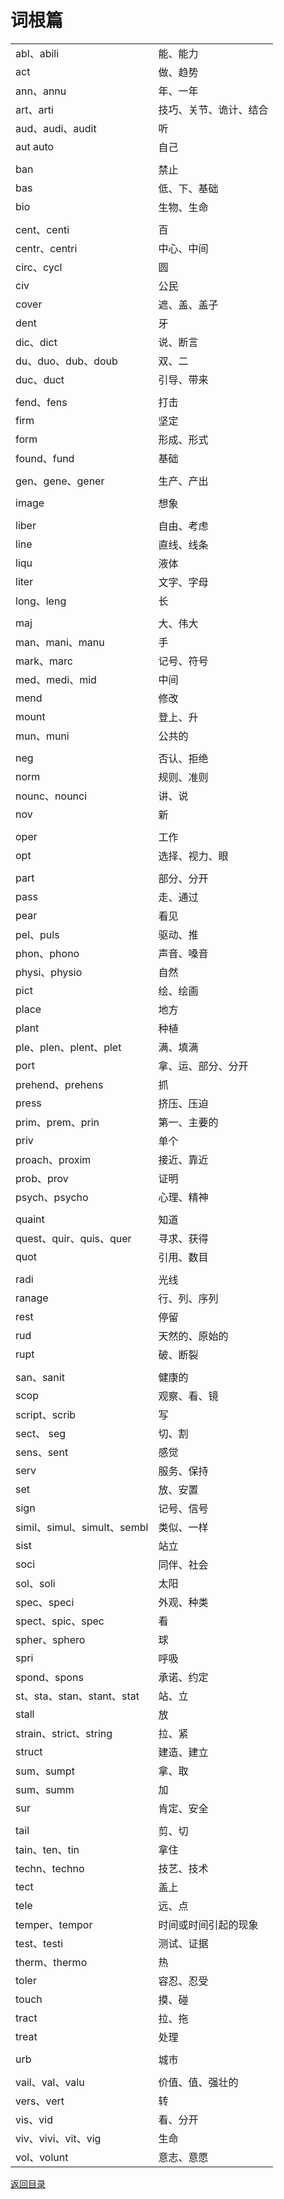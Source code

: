 # 词根篇
|||
|:---|:---|
|abl、abili|能、能力|
|act|做、趋势|
|ann、annu|年、一年|
|art、arti|技巧、关节、诡计、结合|
|aud、audi、audit|听|
|aut auto|自己|
||
|ban|禁止|
|bas|低、下、基础|
|bio|生物、生命|
||
|cent、centi|百|
|centr、centri|中心、中间|
|circ、cycl|圆|
|civ|公民|
|cover|遮、盖、盖子|
|dent|牙|
|dic、dict|说、断言|
|du、duo、dub、doub|双、二|
|duc、duct|引导、带来|
||
|fend、fens|打击|
|firm|坚定|
|form|形成、形式|
|found、fund|基础|
||
|gen、gene、gener|生产、产出|
||
|image|想象|
||
|liber|自由、考虑|
|line|直线、线条|
|liqu|液体|
|liter|文字、字母|
|long、leng|长|
||
|maj|大、伟大|
|man、mani、manu|手|
|mark、marc|记号、符号|
|med、medi、mid|中间|
|mend|修改|
|mount|登上、升|
|mun、muni|公共的|
||
|neg|否认、拒绝|
|norm|规则、准则|
|nounc、nounci|讲、说|
|nov|新|
||
|oper|工作|
|opt|选择、视力、眼|
||
|part|部分、分开|
|pass|走、通过|
|pear|看见|
|pel、puls|驱动、推|
|phon、phono|声音、嗓音|
|physi、physio|自然|
|pict|绘、绘画|
|place|地方|
|plant|种植|
|ple、plen、plent、plet|满、填满|
|port|拿、运、部分、分开|
|prehend、prehens|抓|
|press|挤压、压迫|
|prim、prem、prin|第一、主要的|
|priv|单个|
|proach、proxim|接近、靠近|
|prob、prov|证明|
|psych、psycho|心理、精神|
||
|quaint|知道|
|quest、quir、quis、quer|寻求、获得|
|quot|引用、数目|
||
|radi|光线|
|ranage|行、列、序列|
|rest|停留|
|rud|天然的、原始的|
|rupt|破、断裂|
||
|san、sanit|健康的|
|scop|观察、看、镜|
|script、scrib|写|
|sect、 seg|切、割|
|sens、sent|感觉|
|serv|服务、保持|
|set|放、安置|
|sign|记号、信号|
|simil、simul、simult、sembl|类似、一样|
|sist|站立|
|soci|同伴、社会|
|sol、soli|太阳|
|spec、speci|外观、种类|
|spect、spic、spec|看|
|spher、sphero|球|
|spri|呼吸|
|spond、spons|承诺、约定|
|st、sta、stan、stant、stat|站、立|
|stall|放|
|strain、strict、string|拉、紧|
|struct|建造、建立|
|sum、sumpt|拿、取|
|sum、summ|加|
|sur|肯定、安全|
||
|tail|剪、切|
|tain、ten、tin|拿住|
|techn、techno|技艺、技术|
|tect|盖上|
|tele|远、点|
|temper、tempor|时间或时间引起的现象|
|test、testi|测试、证据|
|therm、thermo|热|
|toler|容忍、忍受|
|touch|摸、碰|
|tract|拉、拖|
|treat|处理|
||
|urb|城市|
||
|vail、val、valu|价值、值、强壮的|
|vers、vert|转|
|vis、vid|看、分开|
|viv、vivi、vit、vig|生命|
|vol、volunt|意志、意愿|

[返回目录](../CONTENTS.md)